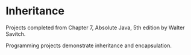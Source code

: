 Inheritance
===========

Projects completed from Chapter 7, Absolute Java, 5th edition by Walter Savitch.

Programming projects demonstrate inheritance and encapsulation.
